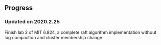 ## Progress

### Updated on 2020.2.25

Finish lab 2 of MIT 6.824, a complete raft algorithm implementation without log compaction and cluster membership change.

